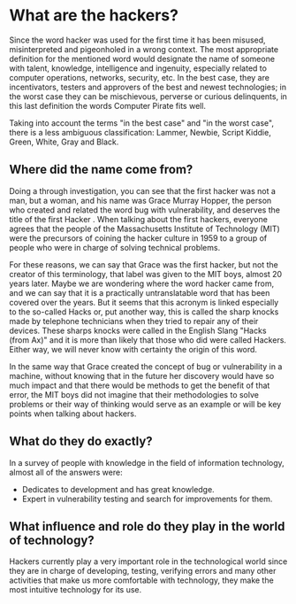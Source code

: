 # What are the hackers? #

Since the word hacker was used for the first time it has been misused, misinterpreted and pigeonholed in a wrong context. The most appropriate definition for the mentioned word would designate the name of someone with talent, knowledge, intelligence and ingenuity, especially related to computer operations, networks, security, etc. In the best case, they are incentivators, testers and approvers of the best and newest technologies; in the worst case they can be mischievous, perverse or curious delinquents, in this last definition the words Computer Pirate fits well.

Taking into account the terms "in the best case" and "in the worst case", there is a less ambiguous classification: Lammer, Newbie, Script Kiddie, Green, White, Gray and Black.

## Where did the name come from? ##

Doing a through investigation, you can see that the first hacker was not a man, but a woman, and his name was Grace Murray Hopper, the person who created and related the word bug with vulnerability, and deserves the title of the first Hacker . When talking about the first hackers, everyone agrees that the people of the Massachusetts Institute of Technology (MIT) were the precursors of coining the hacker culture in 1959 to a group of people who were in charge of solving technical problems.

For these reasons, we can say that Grace was the first hacker, but not the creator of this terminology, that label was given to the MIT boys, almost 20 years later. Maybe we are wondering where the word hacker came from, and we can say that it is a practically untranslatable word that has been covered over the years. But it seems that this acronym is linked especially to the so-called Hacks or, put another way, this is called the sharp knocks made by telephone technicians when they tried to repair any of their devices. These sharps knocks were called in the English Slang "Hacks (from Ax)" and it is more than likely that those who did were called Hackers. Either way, we will never know with certainty the origin of this word.

In the same way that Grace created the concept of bug or vulnerability in a machine, without knowing that in the future her discovery would have so much impact and that there would be methods to get the benefit of that error, the MIT boys did not imagine that their methodologies to solve problems or their way of thinking would serve as an example or will be key points when talking about hackers.

## What do they do exactly? ##

In a survey of people with knowledge in the field of information technology, almost all of the answers were:

- Dedicates to development and has great knowledge.
- Expert in vulnerability testing and search for improvements for them.

## What influence and role do they play in the world of technology? ##

Hackers currently play a very important role in the technological world since they are in charge of developing, testing, verifying errors and many other activities that make us more comfortable with technology, they make the most intuitive technology for its use.
